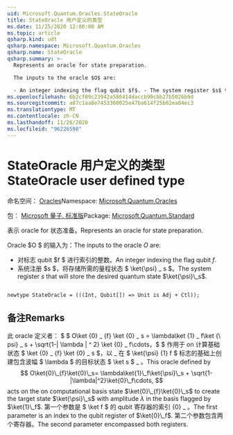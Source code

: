 ```yaml
---
uid: Microsoft.Quantum.Oracles.StateOracle
title: StateOracle 用户定义的类型
ms.date: 11/25/2020 12:00:00 AM
ms.topic: article
qsharp.kind: udt
qsharp.namespace: Microsoft.Quantum.Oracles
qsharp.name: StateOracle
qsharp.summary: >-
  Represents an oracle for state preparation.

  The inputs to the oracle $O$ are:

  - An integer indexing the flag qubit $f$. - The system register $s$ that will store the desired quantum state $\ket{\psi}\_s$.
ms.openlocfilehash: 6b2cf09c23942a586414daccb99cbb27b5026b9d
ms.sourcegitcommit: a87c1aa8e7453360025e47ba614f25b02ea84ec3
ms.translationtype: MT
ms.contentlocale: zh-CN
ms.lasthandoff: 11/26/2020
ms.locfileid: "96226598"
---
```

# <a name="stateoracle-user-defined-type"></a><span data-ttu-id="a4b40-102">StateOracle 用户定义的类型</span><span class="sxs-lookup"><span data-stu-id="a4b40-102">StateOracle user defined type</span></span>

<span data-ttu-id="a4b40-103">命名空间： [Oracles](xref:Microsoft.Quantum.Oracles)</span><span class="sxs-lookup"><span data-stu-id="a4b40-103">Namespace: [Microsoft.Quantum.Oracles](xref:Microsoft.Quantum.Oracles)</span></span>

<span data-ttu-id="a4b40-104">包： [Microsoft 量子. 标准版](https://nuget.org/packages/Microsoft.Quantum.Standard)</span><span class="sxs-lookup"><span data-stu-id="a4b40-104">Package: [Microsoft.Quantum.Standard](https://nuget.org/packages/Microsoft.Quantum.Standard)</span></span>


<span data-ttu-id="a4b40-105">表示 oracle for 状态准备。</span><span class="sxs-lookup"><span data-stu-id="a4b40-105">Represents an oracle for state preparation.</span></span>

<span data-ttu-id="a4b40-106">Oracle $O $ 的输入为：</span><span class="sxs-lookup"><span data-stu-id="a4b40-106">The inputs to the oracle $O$ are:</span></span>

- <span data-ttu-id="a4b40-107">对标志 qubit $f $ 进行索引的整数。</span><span class="sxs-lookup"><span data-stu-id="a4b40-107">An integer indexing the flag qubit $f$.</span></span>
- <span data-ttu-id="a4b40-108">系统注册 $s $，将存储所需的量程状态 $ \ket{\psi} \_ s $。</span><span class="sxs-lookup"><span data-stu-id="a4b40-108">The system register $s$ that will store the desired quantum state $\ket{\psi}\_s$.</span></span>

```qsharp

newtype StateOracle = (((Int, Qubit[]) => Unit is Adj + Ctl));
```



## <a name="remarks"></a><span data-ttu-id="a4b40-109">备注</span><span class="sxs-lookup"><span data-stu-id="a4b40-109">Remarks</span></span>

<span data-ttu-id="a4b40-110">此 oracle 定义者： $ $ O\ket {0} \_ {f} \ket {0} \_ s = \lambda\ket {1} \_ f\ket {\ psi} \_ s + \sqrt{1-| \lambda | ^ 2} \ket {0} \_ f\cdots，$ $ 作用于 on 计算基础状态 $ \ket {0} \_ {f} \ket {0} \_ s $，以 \_ 在 $ \ket{\psi} {1} f $ 标志的基础上创建包含波幅 $ \lambda $ 的目标状态 $ \ket s $ \_ 。</span><span class="sxs-lookup"><span data-stu-id="a4b40-110">This oracle defined by $$ O\ket{0}\_{f}\ket{0}\_s= \lambda\ket{1}\_f\ket{\psi}\_s + \sqrt{1-|\lambda|^2}\ket{0}\_f\cdots, $$ acts on the on computational basis state $\ket{0}\_{f}\ket{0}\_s$ to create the target state $\ket{\psi}\_s$ with amplitude $\lambda$ in the basis flagged by $\ket{1}\_f$.</span></span>
<span data-ttu-id="a4b40-111">第一个参数是 $ \ket f $ 的 qubit 寄存器的索引 {0} \_ 。</span><span class="sxs-lookup"><span data-stu-id="a4b40-111">The first parameter is an index to the qubit register of $\ket{0}\_f$.</span></span> <span data-ttu-id="a4b40-112">第二个参数包含两个寄存器。</span><span class="sxs-lookup"><span data-stu-id="a4b40-112">The second parameter encompassed both registers.</span></span>
